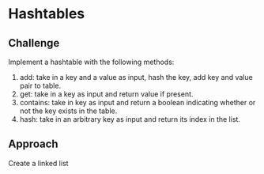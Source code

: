 # Hashtables

## Challenge

Implement a hashtable with the following methods:
1. add: take in a key and a value as input, hash the key, add key and value pair to table. 
2. get: take in a key as input and return value if present. 
3. contains: take in key as input and return a boolean indicating whether or not the key exists in the table.
4. hash: take in an arbitrary key as input and return its index in the list. 

## Approach

Create a linked list

